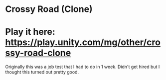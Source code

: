 # Crossy Road (Clone)
# Play it here: https://play.unity.com/mg/other/crossy-road-clone

Originally this was a job test that I had to do in 1 week.
Didn't get hired but I thought this turned out pretty good.
